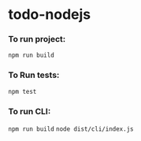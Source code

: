 # todo-nodejs

### To run project:
`npm run build`

### To Run tests:
`npm test`

### To run CLI:
`npm run build`
`node dist/cli/index.js`
